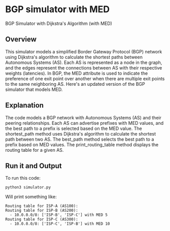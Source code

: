 # BGP simulator with MED
BGP Simulator with Dijkstra's Algorithm (with MED)

## Overview

This simulator models a simplified Border Gateway Protocol (BGP) network using Dijkstra's algorithm to calculate the shortest paths between Autonomous Systems (AS). Each AS is represented as a node in the graph, and the edges represent the connections between AS with their respective weights (latencies). In BGP, the MED attribute is used to indicate the preference of one exit point over another when there are multiple exit points to the same neighboring AS. Here's an updated version of the BGP simulator that models MED.

## Explanation
The code models a BGP network with Autonomous Systems (AS) and their peering relationships.
Each AS can advertise prefixes with MED values, and the best path to a prefix is selected based on the MED value.
The shortest_path method uses Dijkstra's algorithm to calculate the shortest path between two AS.
The best_path method selects the best path to a prefix based on MED values.
The print_routing_table method displays the routing table for a given AS.

## Run it and Output

To run this code:
```
python3 simulator.py
```

Will print something like:

```
Routing table for ISP-A (AS100):
Routing table for ISP-B (AS200):
  - 10.0.0.0/8: ['ISP-B', 'ISP-C'] with MED 5
Routing table for ISP-C (AS300):
  - 10.0.0.0/8: ['ISP-C', 'ISP-B'] with MED 10
```
